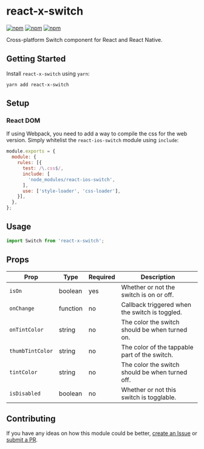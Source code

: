 # react-x-switch

[![npm](https://img.shields.io/npm/v/react-x-switch.svg)](https://www.npmjs.com/package/react-x-switch)
[![npm](https://img.shields.io/npm/dt/react-x-switch.svg)](https://www.npmjs.com/package/react-x-switch)
[![npm](https://img.shields.io/npm/l/react-x-switch.svg)](https://github.com/negativetwelve/react-x/blob/master/LICENSE)

Cross-platform Switch component for React and React Native.

## Getting Started

Install `react-x-switch` using `yarn`:

```shell
yarn add react-x-switch
```

## Setup

### React DOM

If using Webpack, you need to add a way to compile the css for the web version. Simply whitelist the `react-ios-switch` module using `include`:

```javascript
module.exports = {
  module: {
    rules: [{
      test: /\.css$/,
      include: [
        'node_modules/react-ios-switch',
      ],
      use: ['style-loader', 'css-loader'],
    }],
  },
};
```

## Usage

```javascript
import Switch from 'react-x-switch';
```

## Props

Prop | Type | Required | Description
-----|------|----------|------------
`isOn` | boolean | yes | Whether or not the switch is on or off.
`onChange` | function | no | Callback triggered when the switch is toggled.
`onTintColor` | string | no | The color the switch should be when turned on.
`thumbTintColor` | string | no | The color of the tappable part of the switch.
`tintColor` | string | no | The color the switch should be when turned off.
`isDisabled` | boolean | no | Whether or not this switch is togglable.

## Contributing

If you have any ideas on how this module could be better, [create an Issue](https://github.com/negativetwelve/react-x/issues) or [submit a PR](https://github.com/negativetwelve/react-x/pulls).
